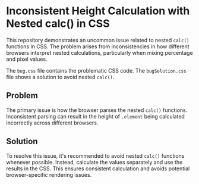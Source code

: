 # Inconsistent Height Calculation with Nested calc() in CSS

This repository demonstrates an uncommon issue related to nested `calc()` functions in CSS.  The problem arises from inconsistencies in how different browsers interpret nested calculations, particularly when mixing percentage and pixel values.

The `bug.css` file contains the problematic CSS code. The `bugSolution.css` file shows a solution to avoid nested `calc()`.

## Problem

The primary issue is how the browser parses the nested `calc()` functions.  Inconsistent parsing can result in the height of `.element` being calculated incorrectly across different browsers.

## Solution

To resolve this issue, it's recommended to avoid nested `calc()` functions whenever possible.  Instead, calculate the values separately and use the results in the CSS.  This ensures consistent calculation and avoids potential browser-specific rendering issues.